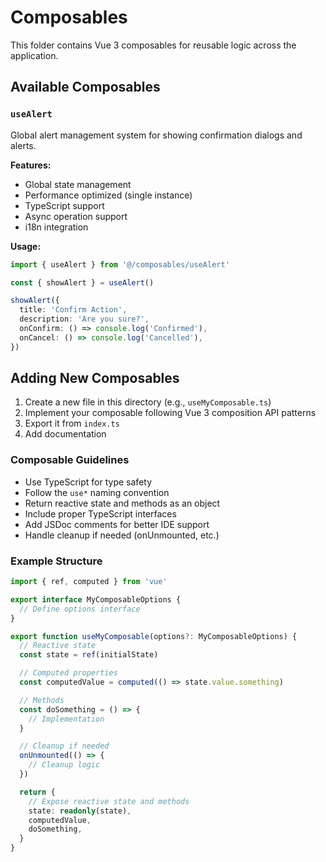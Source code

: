 # Composables

This folder contains Vue 3 composables for reusable logic across the application.

## Available Composables

### `useAlert`

Global alert management system for showing confirmation dialogs and alerts.

**Features:**

- Global state management
- Performance optimized (single instance)
- TypeScript support
- Async operation support
- i18n integration

**Usage:**

```typescript
import { useAlert } from '@/composables/useAlert'

const { showAlert } = useAlert()

showAlert({
  title: 'Confirm Action',
  description: 'Are you sure?',
  onConfirm: () => console.log('Confirmed'),
  onCancel: () => console.log('Cancelled'),
})
```

## Adding New Composables

1. Create a new file in this directory (e.g., `useMyComposable.ts`)
2. Implement your composable following Vue 3 composition API patterns
3. Export it from `index.ts`
4. Add documentation

### Composable Guidelines

- Use TypeScript for type safety
- Follow the `use*` naming convention
- Return reactive state and methods as an object
- Include proper TypeScript interfaces
- Add JSDoc comments for better IDE support
- Handle cleanup if needed (onUnmounted, etc.)

### Example Structure

```typescript
import { ref, computed } from 'vue'

export interface MyComposableOptions {
  // Define options interface
}

export function useMyComposable(options?: MyComposableOptions) {
  // Reactive state
  const state = ref(initialState)

  // Computed properties
  const computedValue = computed(() => state.value.something)

  // Methods
  const doSomething = () => {
    // Implementation
  }

  // Cleanup if needed
  onUnmounted(() => {
    // Cleanup logic
  })

  return {
    // Expose reactive state and methods
    state: readonly(state),
    computedValue,
    doSomething,
  }
}
```
